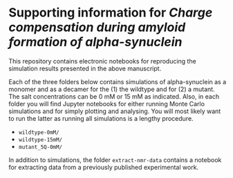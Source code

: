 # Supporting information for _Charge compensation during amyloid formation of alpha-synuclein_

This repository contains electronic notebooks for reproducing the simulation results presented
in the above manuscript.

Each of the three folders below contains simulations of alpha-synuclein as a monomer and as a decamer
for the (1) the wildtype and for (2) a mutant. The salt concentrations can be 0 mM or 15 mM as indicated.
Also, in each folder you will find Jupyter notebooks for either running Monte Carlo simulations and for
simply plotting and analysing. You will most likely want to run the latter as running all simulations
is a lengthy procedure.

- `wildtype-0mM/`
- `wildtype-15mM/`
- `mutant_5Q-0mM/`

In addition to simulations, the folder `extract-nmr-data` contains a notebook for extracting
data from a previously published experimental work.

